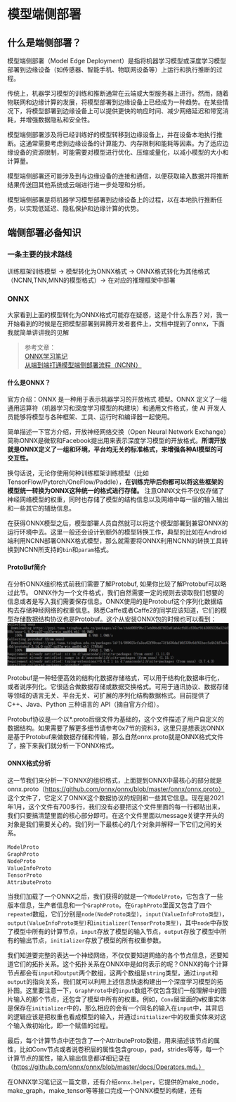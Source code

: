 # 模型端侧部署

## 什么是端侧部署？

模型端侧部署（Model Edge Deployment）是指将机器学习模型或深度学习模型部署到边缘设备（如传感器、智能手机、物联网设备等）上运行和执行推断的过程。

传统上，机器学习模型的训练和推断通常在云端或大型服务器上进行。然而，随着物联网和边缘计算的发展，将模型部署到边缘设备上已经成为一种趋势。在某些情况下，将模型部署到边缘设备上可以提供更快的响应时间、减少网络延迟和带宽消耗，并增强数据隐私和安全性。

模型端侧部署涉及将已经训练好的模型转移到边缘设备上，并在设备本地执行推断。这通常需要考虑到边缘设备的计算能力、内存限制和能耗等因素。为了适应边缘设备的资源限制，可能需要对模型进行优化、压缩或量化，以减小模型的大小和计算量。

模型端侧部署还可能涉及到与边缘设备的连接和通信，以便获取输入数据并将推断结果传送回其他系统或云端进行进一步处理和分析。

模型端侧部署是将机器学习模型部署到边缘设备上的过程，以在本地执行推断任务，以实现低延迟、隐私保护和边缘计算的优势。

## 端侧部署必备知识

### 一条主要的技术路线
训练框架训练模型 -> 模型转化为ONNX格式 -> ONNX格式转化为其他格式（NCNN,TNN,MNN的模型格式）-> 在对应的推理框架中部署

### ONNX
大家看到上面的模型转化为ONNX格式可能存在疑惑，这是个什么东西？对，我一开始看到的时候是在把模型部署到昇腾开发者套件上，文档中提到了onnx，下面我就简单讲讲我的见解
> 参考文章：  
> [ONNX学习笔记](https://zhuanlan.zhihu.com/p/346511883)  
> [从端到端打通模型端侧部署流程（NCNN）](https://blog.csdn.net/KingsMan666/article/details/129009255)

#### 什么是ONNX？
官方介绍：ONNX 是一种用于表示机器学习的开放格式 模型。ONNX 定义了一组通用运算符（机器学习和深度学习模型的构建块）和通用文件格式，使 AI 开发人员能够将模型与各种框架、工具、运行时和编译器一起使用。

简单描述一下官方介绍，开放神经网络交换（Open Neural Network Exchange）简称ONNX是微软和Facebook提出用来表示深度学习模型的开放格式。**所谓开放就是ONNX定义了一组和环境，平台均无关的标准格式，来增强各种AI模型的可交互性。**

换句话说，无论你使用何种训练框架训练模型（比如TensorFlow/Pytorch/OneFlow/Paddle），**在训练完毕后你都可以将这些框架的模型统一转换为ONNX这种统一的格式进行存储。** 注意ONNX文件不仅仅存储了神经网络模型的权重，同时也存储了模型的结构信息以及网络中每一层的输入输出和一些其它的辅助信息。

在获得ONNX模型之后，模型部署人员自然就可以将这个模型部署到兼容ONNX的运行环境中去。这里一般还会设计到额外的模型转换工作，典型的比如在Android端利用NCNN部署ONNX格式模型，那么就需要将ONNX利用NCNN的转换工具转换到NCNN所支持的`bin`和`param`格式。

#### ProtoBuf简介
在分析ONNX组织格式前我们需要了解Protobuf, 如果你比较了解Protobuf可以略过此节。 ONNX作为一个文件格式，我们自然需要一定的规则去读取我们想要的信息或者是写入我们需要保存信息。ONNX使用的是Protobuf这个序列化数据结构去存储神经网络的权重信息。熟悉Caffe或者Caffe2的同学应该知道，它们的模型存储数据结构协议也是Protobuf。这个从安装ONNX包的时候也可以看到：
![Alt text](image.png)  

Protobuf是一种轻便高效的结构化数据存储格式，可以用于结构化数据串行化，或者说序列化。它很适合做数据存储或数据交换格式。可用于通讯协议、数据存储等领域的语言无关、平台无关、可扩展的序列化结构数据格式。目前提供了 C++、Java、Python 三种语言的 API（摘自官方介绍）。

Protobuf协议是一个以*.proto后缀文件为基础的，这个文件描述了用户自定义的数据结构。如果需要了解更多细节请参考0x7节的资料3，这里只是想表达ONNX是基于Protobuf来做数据存储和传输，那么自然onnx.proto就是ONNX格式文件了，接下来我们就分析一下ONNX格式。

#### ONNX格式分析
这一节我们来分析一下ONNX的组织格式，上面提到ONNX中最核心的部分就是onnx.proto（https://github.com/onnx/onnx/blob/master/onnx/onnx.proto） 这个文件了，它定义了ONNX这个数据协议的规则和一些其它信息。现在是2021年1月，这个文件有700多行，我们没有必要把这个文件里面的每一行都贴出来，我们只要搞清楚里面的核心部分即可。在这个文件里面以message关键字开头的对象是我们需要关心的。我们列一下最核心的几个对象并解释一下它们之间的关系。
```
ModelProto
GraphProto
NodeProto
ValueInfoProto
TensorProto
AttributeProto
```
当我们加载了一个ONNX之后，我们获得的就是一个`ModelProto`，它包含了一些版本信息，生产者信息和一个`GraphProto`。在`GraphProto`里面又包含了四个`repeated`数组，它们分别是`node(NodeProto类型)`，`input(ValueInfoProto类型)`，`output(ValueInfoProto类型)`和`initializer(TensorProto类型)`，其中`node`中存放了模型中所有的计算节点，`input`存放了模型的输入节点，`output`存放了模型中所有的输出节点，`initializer`存放了模型的所有权重参数。

我们知道要完整的表达一个神经网络，不仅仅要知道网络的各个节点信息，还要知道它们的拓扑关系。这个拓扑关系在ONNX中是如何表示的呢？ONNX的每个计算节点都会有`input`和`output`两个数组，这两个数组是`string`类型，通过`input`和`output`的指向关系，我们就可以利用上述信息快速构建出一个深度学习模型的拓扑图。这里要注意一下，`GraphProto`中的`input`数组不仅包含我们一般理解中的图片输入的那个节点，还包含了模型中所有的权重。例如，`Conv`层里面的`W`权重实体是保存在`initializer`中的，那么相应的会有一个同名的输入在`input`中，其背后的逻辑应该是把权重也看成模型的输入，并通过`initializer`中的权重实体来对这个输入做初始化，即一个赋值的过程。

最后，每个计算节点中还包含了一个AttributeProto数组，用来描述该节点的属性，比如Conv节点或者说卷积层的属性包含group，pad，strides等等，每一个计算节点的属性，输入输出信息都详细记录在（https://github.com/onnx/onnx/blob/master/docs/Operators.md。）

在ONNX学习笔记这一篇文章，还有介绍`onnx.helper`，它提供的make_node，make_graph，make_tensor等等接口完成一个ONNX模型的构建，还有